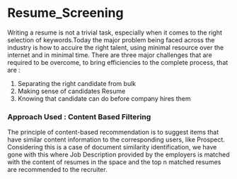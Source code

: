 # Resume_Screening

Writing a resume is not a trivial task, especially when it comes to the right selection of keywords.Today the major problem being faced across the industry is how to accuire the right talent, using minimal resource over the internet and in minimal time.
There are three major challenges that are required to be overcome, to bring  efficiencies to the complete process, that are :

 1) Separating the right candidate from bulk
 2) Making  sense of candidates Resume
 3) Knowing that candidate can do before company hires them

### Approach Used : Content Based Filtering 

The principle of content-based recommendation is to suggest items that have similar content  information  to the corresponding users, like Prospect. Considering  this is a case of document similarity identification, we have gone with this where Job Description provided by the employers is matched with the content of resumes in the space and the top n matched resumes are recommended to the recruiter. 


